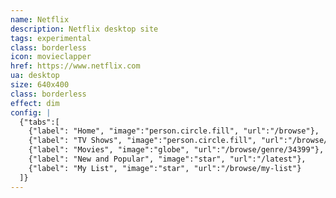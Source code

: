 ```yaml
---
name: Netflix
description: Netflix desktop site
tags: experimental
class: borderless
icon: movieclapper
href: https://www.netflix.com
ua: desktop
size: 640x400
class: borderless
effect: dim
config: |
  {"tabs":[
    {"label": "Home", "image":"person.circle.fill", "url":"/browse"},
    {"label": "TV Shows", "image":"person.circle.fill", "url":"/browse/genre/83"},
    {"label": "Movies", "image":"globe", "url":"/browse/genre/34399"},
    {"label": "New and Popular", "image":"star", "url":"/latest"},
    {"label": "My List", "image":"star", "url":"/browse/my-list"}
  ]}
---
```

